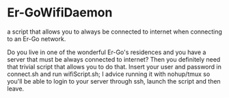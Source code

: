 # Er-GoWifiDaemon
a script that allows you to always be connected to internet when connecting to an Er-Go network.

Do you live in one of the wonderful Er-Go's residences and you have a server that must be always connected to internet?
Then you definitely need that trivial script that allows you to do that.
Insert your user and password in connect.sh and run wifiScript.sh; I advice running it with nohup/tmux so you'll be able to login to your server through ssh, launch the script and then leave.
